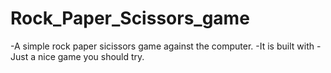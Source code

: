 # Rock_Paper_Scissors_game
-A simple rock paper sicissors game against the computer.
-It is built with 
-Just a nice game you should try.
